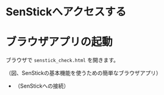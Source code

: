 
# SenStickへアクセスする

# ブラウザアプリの起動

ブラウザで `senstick_check.html` を開きます。

（図、SenStickの基本機能を使うための簡単なブラウザアプリ）

- （SenStickへの接続）

